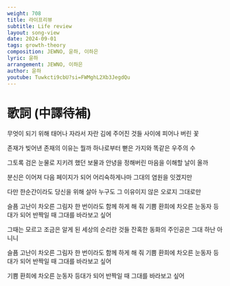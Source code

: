 ```yaml
---
weight: 708
title: 라이프리뷰
subtitle: Life review
layout: song-view
date: 2024-09-01
tags: growth-theory
composition: JEWNO, 윤하, 이하은
lyric: 윤하
arrangement: JEWNO, 이하은
author: 윤하
youtube: Tuwkcti9cbU?si=FWMghL2Xb3JegdQu
---
```


# 歌詞 (中譯待補)

무엇이 되기 위해 태어나 자라서
자란 김에 주어진 것들 사이에 피어나 버린 꽃

존재가 빚어낸 존재의 이유는 뭘까
하나로부터 뻗은 가지와 똑같은 우주의 수

그토록 검은 눈물로
지키려 했던 보물과
안녕을 정해버린 마음을 이해할 날이 올까

분신은 이어져
다음 페이지가 되어
어리숙하게나마 그대의 염원을 잇겠지만

다만 한순간이라도
당신을 위해 살아
누구도 그 이유이지 않은 오로지 그대로만

슬픔 고난이 차오른 그림자
한 번이라도 함께 하게 해 줘
기쁨 환희에 차오른 눈동자
등대가 되어 반짝일 때
그대를 바라보고 싶어

그때는 모르고
조금은 알게 된
세상의 순리란 것들
잔혹한 동화의 주인공은 그대 하난 아니니

슬픔 고난이 차오른 그림자
한 번이라도 함께 하게 해 줘
기쁨 환희에 차오른 눈동자
등대가 되어 반짝일 때
그대를 바라보고 싶어

기쁨 환희에 차오른 눈동자
등대가 되어 반짝일 때
그대를 바라보고 싶어
